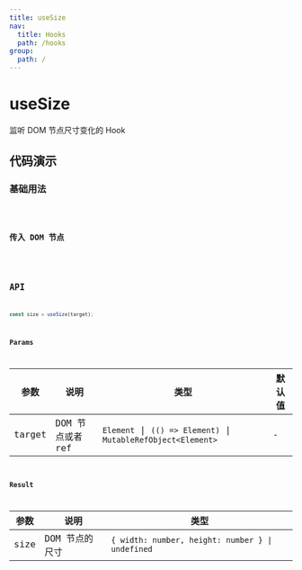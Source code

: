 ```yaml
---
title: useSize
nav:
  title: Hooks
  path: /hooks
group:
  path: /
---
```


# useSize

监听 DOM 节点尺寸变化的 Hook

## 代码演示

### 基础用法

<code src="./demo/demo01.tsx" />

### 传入 DOM 节点

<code src="./demo/demo02.tsx" />

## API

```typescript
const size = useSize(target);
```

### Params

| 参数    | 说明                                         | 类型                   | 默认值 |
|---------|----------------------------------------------|------------------------|--------|
| target | DOM 节点或者 ref  | `Element` \| `(() => Element)` \| `MutableRefObject<Element>` | -      |

### Result

| 参数     | 说明                                     | 类型       |
|----------|------------------------------------------|------------|
| size  | DOM 节点的尺寸                         | `{ width: number, height: number } \| undefined`    |
